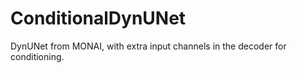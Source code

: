 # ConditionalDynUNet
DynUNet from MONAI, with extra input channels in the decoder for conditioning.
